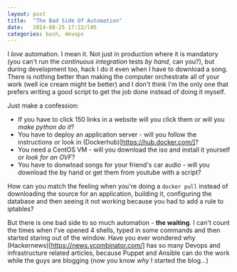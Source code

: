 ```yaml
---
layout: post
title:  "The Bad Side Of Automation"
date:   2014-08-25 17:22/l05
categories: bash, devops
---
```


I *love* automation. 
I mean it. Not just in production where it is mandatory (you can't run the *continuous integration*
tests *by hand*, can you?), but during development too, hack I do it even when I have to download a song.
There is nothing better than making the computer
orchestrate all of your work (well ice cream might be better) and I don't think
I'm the only one that prefers writing a good script
to get the job done instead of doing it myself.

Just make a confession:
* If you have to click 150 links in a website will you click them or will you *make python do it*?
* You have to deploy an application server - will you follow the instructions or look in (Dockerhub)[https://hub.docker.com/]?
* You need a CentOS VM - will you download the iso and install it yourself or *look for an OVF*?
* You have to donwload songs for your friend's car audio - will you download the by hand or get them from youtube with a script?

How can you match the feeling when you're doing a `docker pull` 
instead of downloading the source for an application, building it,
configuring the database and then seeing it not working because you had to add
a rule to iptables?

But there is one bad side to so much automation - **the waiting**.
I can't count the times when I've opened 4 shells, typed in some commands and then
started staring out of the window. Have you ever wondered why (Hackernews)[https://news.ycombinator.com/]
has so many Devops and infrastructure related articles, because Puppet and Ansible can do the work
while the guys are blogging (now you know *why* I started the blog...)